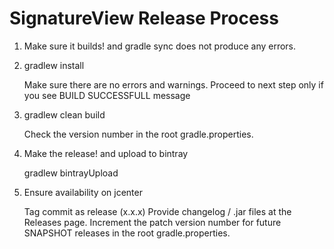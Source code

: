 # SignatureView Release Process

1. 	Make sure it builds! and gradle sync does not produce any errors.

2. 	gradlew install
	
	Make sure there are no errors and warnings. Proceed to next step only if you see BUILD SUCCESSFULL message
	
2. 	gradlew clean build
	
	Check the version number in the root gradle.properties.

3. 	Make the release! and upload to bintray

	gradlew bintrayUpload
	
4.	Ensure availability on jcenter

	Tag commit as release (x.x.x)
	Provide changelog / .jar files at the Releases page.
	Increment the patch version number for future SNAPSHOT releases in the root gradle.properties.